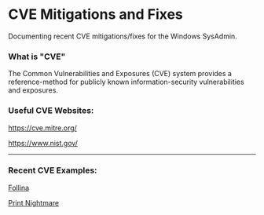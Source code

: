# CVE Mitigations and Fixes

Documenting recent CVE mitigations/fixes for the Windows SysAdmin.

### What is "CVE"

The Common Vulnerabilities and Exposures (CVE) system provides a reference-method for publicly known information-security vulnerabilities and exposures.


### Useful CVE Websites:

https://cve.mitre.org/

https://www.nist.gov/

----

### Recent CVE Examples:

[Follina](https://github.com/lz-eng/cve-mitigation-fix/tree/main/CVE-2022-30190)

[Print Nightmare](https://github.com/lz-eng/cve-mitigation-fix/tree/main/CVE-2021-34527)
